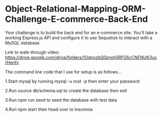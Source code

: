 # Object-Relational-Mapping-ORM-Challenge-E-commerce-Back-End
Your challenge is to build the back end for an e-commerce site. You’ll take a working Express.js API and configure it to use Sequelize to interact with a MySQL database.


Link to walk-through video:
https://drive.google.com/drive/folders/1OdnozbQQmsh0RPZ6cCNFNUK3uxrHenfv

The command line code that I use for setup is as follows...

1.Start mysql by running mysql -u root -p then enter your password

2.Run source db/schema.sql to create the database then exit

3.Run npm run seed to seed the database with test data

4.Run npm start then head over to Insomnia
